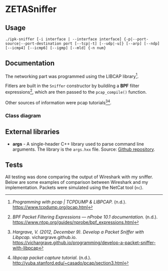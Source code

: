 # ZETASniffer

## Usage

`./ipk-sniffer [-i interface | --interface interface] {-p|--port-source|--port-destination port [--tcp|-t] [--udp|-u]} [--arp] [--ndp] [--icmp4] [--icmp6] [--igmp] [--mld] {-n num}`

## Documentation
The networking part was programmed using the LIBCAP library[^3]. 

Fitlers are built in the `Sniffer` constructor by buildilng a **BPF** filter expressions[^2], which are then passed to the `pcap_compile()` function.

Other sources of information were pcap tutorials[^1][^4].

### Class diagram

## External libraries

- **args** - A single-header C++ library used to parse command line arguments. The library is the `args.hxx` file. Source: [Github repository](https://github.com/Taywee/args).

## Tests
All testing was done comparing the output of Wireshark with my sniffer. Below are some examples of comparison between Wireshark and my implementation.
Packets were simulated using the NetCat tool (`nc`).


<!--- Resources --->
[^1]: *Hargrave, V. (2012, December 9). Develop a Packet Sniffer with Libpcap.* vichargrave.github.io. https://vichargrave.github.io/programming/develop-a-packet-sniffer-with-libpcap
[^2]: *BPF Packet Filtering Expressions — nProbe 10.1 documentation.* (n.d.). https://www.ntop.org/guides/nprobe/bpf_expressions.html
[^3]: *Programming with pcap | TCPDUMP & LIBPCAP.* (n.d.). https://www.tcpdump.org/pcap.html
[^4]: *libpcap packet capture tutorial.* (n.d.). http://yuba.stanford.edu/~casado/pcap/section3.html
